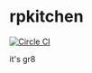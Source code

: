 # rpkitchen

[![Circle CI](https://circleci.com/gh/klarstrup/rpkitchen.svg?style=svg&circle-token=d3a494f2c0b4b5c5ed8a1e461b896cf6508370db)](https://circleci.com/gh/klarstrup/rpkitchen)

it's gr8
